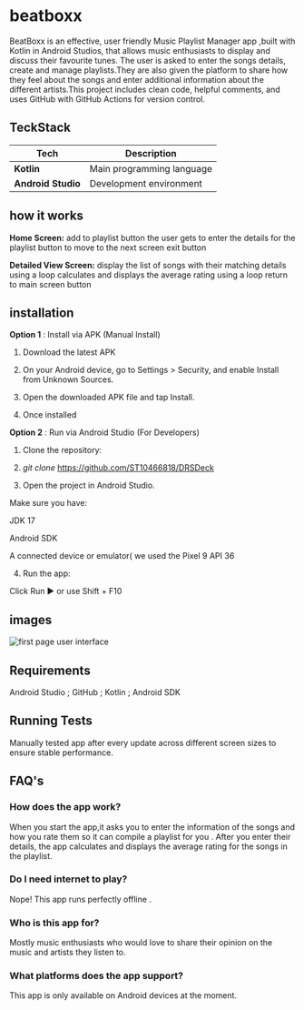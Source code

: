 # beatboxx
BeatBoxx is an effective, user friendly Music Playlist Manager app ,built with Kotlin in Android Studios, that allows music enthusiasts to display and discuss their favourite tunes. 
The user is asked to enter the songs details, create and manage playlists.They are also given the platform to share how they feel about the songs and enter additional
information about the different artists.This project includes clean code, helpful comments, and uses GitHub with GitHub Actions for version control.

## TeckStack


| Tech                                  | Description                                  |
| ------------------------------------- | -------------------------------------------- |
| **Kotlin**                            | Main programming language                    |
| **Android Studio**                    | Development environment                      |

## how it works
**Home Screen:**
add to playlist button
the user gets to enter the details for the playlist
button to move to the next screen
exit button

**Detailed View Screen:**
display the list of songs with their matching details using a loop
calculates and displays the average rating using a loop
return to main screen button

## installation


**Option 1** : Install via APK (Manual Install)

1) Download the latest APK

2) On your Android device, go to Settings > Security, and enable Install from Unknown Sources.

3) Open the downloaded APK file and tap Install.

4) Once installed

**Option 2** : Run via Android Studio (For Developers)

1) Clone the repository:


2) *git clone* <https://github.com/ST10466818/DRSDeck>

3) Open the project in Android Studio.

Make sure you have:

JDK 17

Android SDK

A connected device or emulator( we used the Pixel 9 API 36

4) Run the app:

Click Run ▶️ or use Shift + F10

## images
![first page user interface](https://github.com/user-attachments/assets/f8658fdf-c71f-4804-9761-dd9bdf9faead)


## Requirements

 Android Studio ; GitHub ; Kotlin ; Android SDK 

## Running Tests

Manually tested app after every update across different screen sizes to ensure stable performance.

## FAQ's

### How does the app work?

When you start the app,it asks you to enter the information of the songs and how you rate them so it can compile a playlist for you . After you enter their details, the app calculates and displays the average rating for the songs in the playlist.

### Do I need internet to play? 

Nope! This app runs perfectly offline . 

### Who is this app for?

Mostly music enthusiasts who would love to share their opinion on the music and artists they listen to.

### What platforms does the app support?

This app is only available on Android devices at the moment.


